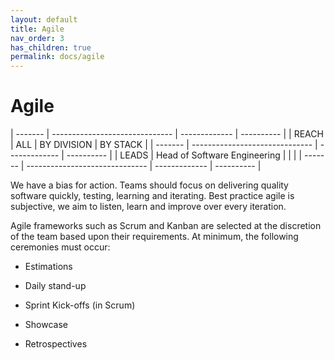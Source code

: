 ```yaml
---
layout: default
title: Agile
nav_order: 3
has_children: true
permalink: docs/agile
---
```


Agile
=====

  | ------- | ------------------------------ | ------------- | ---------- |
  | REACH   | ALL                            | BY DIVISION   | BY STACK   |
  | ------- | ------------------------------ | ------------- | ---------- |
  | LEADS   | Head of Software Engineering   |               |            |
  | ------- | ------------------------------ | ------------- | ---------- |                    

We have a bias for action. Teams should focus on delivering quality
software quickly, testing, learning and iterating. Best practice agile
is subjective, we aim to listen, learn and improve over every iteration.

Agile frameworks such as Scrum and Kanban are selected at the discretion
of the team based upon their requirements. At minimum, the following
ceremonies must occur:

-   Estimations

-   Daily stand-up

-   Sprint Kick-offs (in Scrum)

-   Showcase

-   Retrospectives
